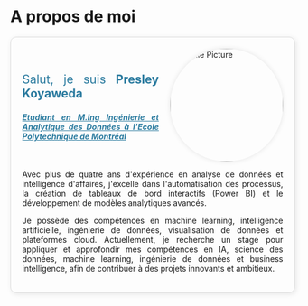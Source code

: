 # A propos de moi

<style>
  .about-container {
    border: 1px solid #ddd;
    border-radius: 10px;
    padding: 20px;
    box-shadow: 2px 2px 10px rgba(0, 0, 0, 0.1);
    background: none; /* No background color */
    text-align: justify;
  }
  .about-header {
    display: flex;
    justify-content: space-between;
    align-items: center;
  }
  .about-title {
    font-size: 1.5em;
    color: #2b7b9f;
  }
  .about-subtitle {
    font-size: 1em; /* Decreased size */
    color: #1a506f;
    font-style: italic;
    margin-top: 10px;
  }
  .highlight {
    font-weight: bold;
    color: #2b7b9f;
    text-decoration: underline;
  }
  .profile-pic {
    border-radius: 50%;
    width: 200px; /* Increased size */
    height: 200px; /* Increased size */
    object-fit: cover;
    box-shadow: 0 0 10px rgba(0, 0, 0, 0.1);
    margin-left: 20px; /* Added space between text and image */
  }
  .about-text {
    text-align: justify;
  }
</style>

<div class="about-container">
  <div class="about-header">
    <div>
      <p class="about-title">Salut, je suis <strong> Presley Koyaweda</strong></p>
      <p class="about-subtitle highlight">Etudiant en M.Ing Ingénierie et Analytique des Données à l'Ecole Polytechnique de Montréal</p>
    </div>
    <img src="/PP.jpg" alt="Profile Picture" class="profile-pic">
  </div>
  <div class="about-text">
    <p>Avec plus de quatre ans d'expérience en analyse de données et intelligence d'affaires, j'excelle dans l'automatisation des processus, la création de tableaux de bord interactifs (Power BI) et le développement de modèles analytiques avancés.</p>
    <p>Je possède des compétences en machine learning, intelligence artificielle, ingénierie de données, visualisation de données et plateformes cloud. Actuellement, je recherche un stage pour appliquer et approfondir mes compétences en IA, science des données, machine learning, ingénierie de données et business intelligence, afin de contribuer à des projets innovants et ambitieux.</p>
  </div>
</div>